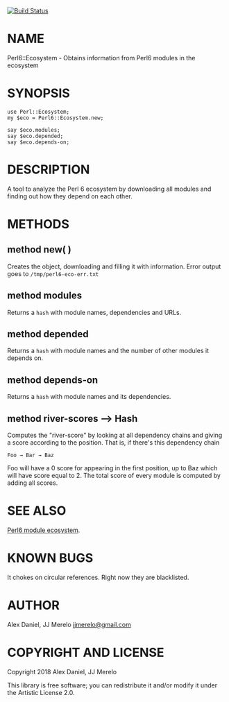 [![Build Status](https://travis-ci.org/JJ/p6-river.svg?branch=master)](https://travis-ci.org/JJ/p6-river)

NAME
====

Perl6::Ecosystem - Obtains information from Perl6 modules in the ecosystem

SYNOPSIS
========

    use Perl::Ecosystem;
    my $eco = Perl6::Ecosystem.new;

    say $eco.modules;
    say $eco.depended;
    say $eco.depends-on;

DESCRIPTION
===========

A tool to analyze the Perl 6 ecosystem by downloading all modules and finding out how they depend on each other.

METHODS
=======

method new( )
-------------

Creates the object, downloading and filling it with information. Error output goes to `/tmp/perl6-eco-err.txt`

method modules
--------------

Returns a `hash` with module names, dependencies and URLs.

method depended
---------------

Returns a `hash` with module names and the number of other modules it depends on.

method depends-on
-----------------

Returns a `hash` with module names and its dependencies.

method river-scores --> Hash
----------------------------

Computes the "river-score" by looking at all dependency chains and giving a score according to the position. That is, if there's this dependency chain

    Foo → Bar → Baz

Foo will have a 0 score for appearing in the first position, up to Baz which will have score equal to 2. The total score of every module is computed by adding all scores.

SEE ALSO
========

[Perl6 module ecosystem](https://modules.perl6.org).

KNOWN BUGS
==========

It chokes on circular references. Right now they are blacklisted.

AUTHOR
======

Alex Daniel, JJ Merelo <jjmerelo@gmail.com>

COPYRIGHT AND LICENSE
=====================

Copyright 2018 Alex Daniel, JJ Merelo

This library is free software; you can redistribute it and/or modify it under the Artistic License 2.0.

